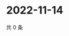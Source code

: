 # 2022-11-14

共 0 条

<!-- BEGIN WEIBO -->
<!-- 最后更新时间 Mon Nov 14 2022 20:37:10 GMT+0800 (China Standard Time) -->

<!-- END WEIBO -->
